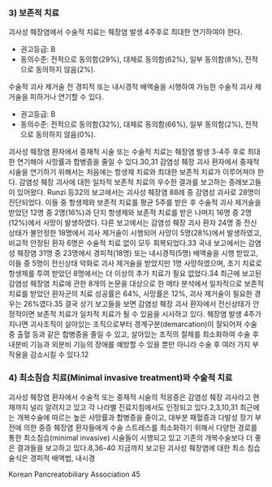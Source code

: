 ### 3) 보존적 치료

괴사성 췌장염에서 수술적 치료는 췌장염 발생 4주후로 최대한 연기하여야 한다.
- 권고등급: B
- 동의수준: 전적으로 동의함(29%), 대체로 동의함(62%), 일부 동의함(8%), 전적으로 동의하지 않음(2%).

수술적 괴사 제거술 전 경피적 또는 내시경적 배액술을 시행하여 가능한 수술적 괴사 제거술을 피하거나 연기할 수 있다.
- 권고등급: B
- 동의수준: 전적으로 동의함(32%), 대체로 동의함(66%), 일부 동의함(2%), 전적으로 동의하지 않음(0%).

괴사성 췌장염 환자에서 중재적 시술 또는 수술적 치료는 췌장염 발생 3-4주 후로 최대한 연기해야 사망률과 합병증을 줄일 수 있다.30,31 감염성 췌장 괴사 환자에서 중재적 시술을 연기하기 위해서는 처음에는 항생제 치료와 최대한 보존적 치료가 이루어져야 한다. 감염성 췌장 괴사에 대한 일차적 보존적 치료의 우수한 결과를 보고하는 증례보고들이 있어왔다. Runzi 등32의 보고에서는 괴사성 췌장염 88례 중 감염성 괴사로 28명이 진단되었다. 이들 중 항생제와 보존적 치료를 평균 5주를 받은 후 수술적 괴사 제거술을 받았던 12명 중 2명(16%)과 단지 항생제와 보존적 치료를 받은 나머지 16명 중 2명(12%)에서 사망이 발생하였다. 다른 보고에서는 감염성 췌장 괴사 환자 24명 중 전신 상태가 불안정한 18명에서 괴사 제거술이 시행되어 사망이 5명(28%)에서 발생하였고, 비교적 안정된 환자 6명은 수술적 치료 없이 모두 회복되었다.33 국내 보고에서는 감염성 췌장염 31명 중 23명에서 경피적(18명) 또는 내시경적(5명) 배액술을 시행 받았고, 이들 중 5명이 전신상태 악화로 괴사 제거술을 받았지만 1명 사망하였으며, 초기 치료로 항생제를 투여 받았던 8명에서는 더 이상의 추가 치료가 필요 없었다.34 최근에 보고된 감염성 췌장염 치료에 관한 8개의 논문을 대상으로 한 메타 분석에서 일차적으로 보존적 치료를 받았던 환자군의 치료 성공률은 64%, 사망률은 12%, 괴사 제거술이 필요한 경우는 26%였다.35 결국 상기 보고들을 보면 감염성 췌장 괴사 환자에서 전신상태가 안정적이면 보존적 치료가 일차적 치료가 될 수 있음을 시사하고 있다. 췌장염 발생 4주가 지나면 괴사조직이 살아있는 조직으로부터 경계구분(demarcation)이 잘되어져 수술 중 출혈 등과 같은 합병증을 줄일 수 있고, 살아있는 조직의 절제를 최소화하여 수술 후 내분비 기능과 외분비 기능의 장애를 예방할 수 있을 뿐만 아니라 수술 후 여러 가지 부작용을 감소시킬 수 있다.12

### 4) 최소침습 치료(Minimal invasive treatment)와 수술적 치료

괴사성 췌장염 환자에서 수술적 또는 중재적 시술의 적응증은 감염성 췌장 괴사라고 현재까지 널리 알려지고 있고 각 나라별 진료지침에서도 인정되고 있다.2,3,10,31 최근에는 개복수술에 따르는 높은 사망률과 합병증을 줄이고, 대부분 패혈증과 다발성 장기 부전에 의한 중증 췌장염 환자들에게 수술 스트레스를 최소화하기 위해서 다양한 경로를 통한 최소침습(minimal invasive) 시술들이 시행되고 있고 기존의 개복수술보다 더 좋은 결과들을 보고하고 있다.8,36-40 지금까지 보고된 괴사성 췌장염에 대한 최소 침습 술식은 경피적 배액법, 내시경

Korean Pancreatobiliary Association 45